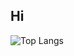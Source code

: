 ## Hi

![Top Langs](https://github-readme-stats.vercel.app/api/wakatime?username=alanxtl&layout=compact&langs_count=5)
